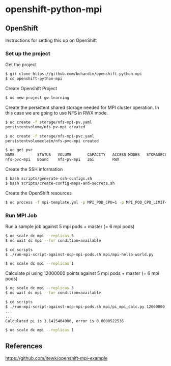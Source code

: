 # openshift-python-mpi

## OpenShift
Instructions for setting this up on OpenShift

### Set up the project

Get the project
```bash
$ git clone https://github.com/bchardim/openshift-python-mpi
$ cd openshift-python-mpi
```

Create Openshift Project
```bash
$ oc new-project gw-learning
```

Create the persistent shared storage needed for MPI cluster operation. In this case we are going to use NFS in RWX mode.
```bash
$ oc create -f storage/nfs-mpi-pv.yaml
persistentvolume/nfs-pv-mpi created

$ oc create -f storage/nfs-mpi-pvc.yaml
persistentvolumeclaim/nfs-pvc-mpi created

$ oc get pvc
NAME          STATUS   VOLUME       CAPACITY   ACCESS MODES   STORAGECLASS   AGE
nfs-pvc-mpi   Bound    nfs-pv-mpi   2Gi        RWX                           3s
```

Create the SSH information
```bash
$ bash scripts/generate-ssh-configs.sh
$ bash scripts/create-config-maps-and-secrets.sh
```
Create the OpenShift resources
```bash
$ oc process -f mpi-template.yml -p MPI_POD_CPU=1 -p MPI_POD_CPU_LIMIT=2 -p MPI_POD_MEMORY=512Mi -p MPI_POD_MEMORY_LIMIT=1024Mi -p MPI_BASE_IMAGE_URI=https://github.com/bchardim/openshift-python-mpi | oc create -f -
```

### Run MPI Job

Run a sample job against 5 mpi pods + master (= 6 mpi pods)
```bash
$ oc scale dc mpi --replicas 5
$ oc wait dc mpi --for condition=available

$ cd scripts
$ ./run-mpi-script-against-ocp-mpi-pods.sh mpi/mpi-hello-world.py

$ oc scale dc mpi --replicas 1
```

Calculate pi using 12000000 points against 5 mpi pods + master (= 6 mpi pods)
```bash
$ oc scale dc mpi --replicas 5
$ oc wait dc mpi --for condition=available

$ cd scripts
$ ./run-mpi-script-against-ocp-mpi-pods.sh mpi/pi_mpi_calc.py 12000000
...
...
Calculated pi is 3.1415404000, error is 0.0000522536

$ oc scale dc mpi --replicas 1
```



## References
https://github.com/itewk/openshift-mpi-example



